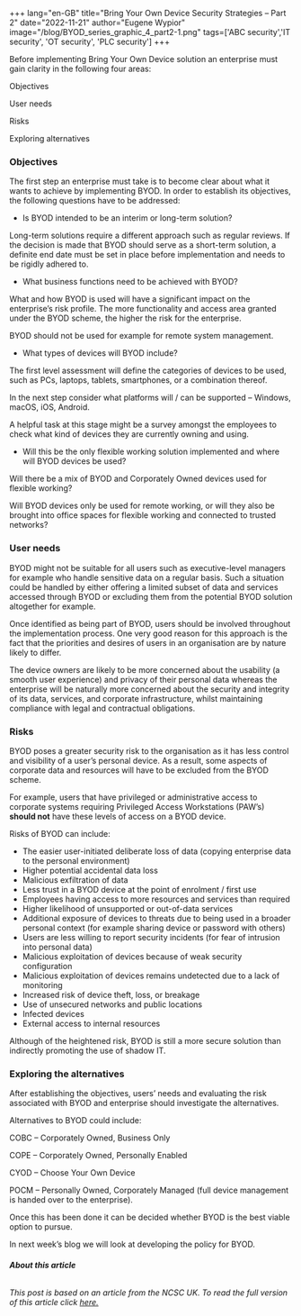 +++
lang="en-GB"
title="Bring Your Own Device Security Strategies – Part 2"
date="2022-11-21"
author="Eugene Wypior"
image="/blog/BYOD_series_graphic_4_part2-1.png"
tags=['ABC security','IT security', 'OT security', 'PLC security']
+++

Before implementing Bring Your Own Device solution an enterprise must gain clarity in the following four areas:

Objectives

User needs

Risks

Exploring alternatives

### **Objectives**

The first step an enterprise must take is to become clear about what it wants to achieve by implementing BYOD. In order to establish its objectives, the following questions have to be addressed:

*   Is BYOD intended to be an interim or long-term solution? 

Long-term solutions require a different approach such as regular reviews. If the decision is made that BYOD should serve as a short-term solution, a definite end date must be set in place before implementation and needs to be rigidly adhered to.

*   What business functions need to be achieved with BYOD?

What and how BYOD is used will have a significant impact on the enterprise’s risk profile. The more functionality and access area granted under the BYOD scheme, the higher the risk for the enterprise.

BYOD should not be used for example for remote system management.

*   What types of devices will BYOD include? 

The first level assessment will define the categories of devices to be used, such as PCs, laptops, tablets, smartphones, or a combination thereof.

In the next step consider what platforms will / can be supported – Windows, macOS, iOS, Android.

A helpful task at this stage might be a survey amongst the employees to check what kind of devices they are currently owning and using.

*   Will this be the only flexible working solution implemented and where will BYOD devices be used?

Will there be a mix of BYOD and Corporately Owned devices used for flexible working?

Will BYOD devices only be used for remote working, or will they also be brought into office spaces for flexible working and connected to trusted networks?

### **User needs**

BYOD might not be suitable for all users such as executive-level managers for example who handle sensitive data on a regular basis. Such a situation could be handled by either offering a limited subset of data and services accessed through BYOD or excluding them from the potential BYOD solution altogether for example.

Once identified as being part of BYOD, users should be involved throughout the implementation process. One very good reason for this approach is the fact that the priorities and desires of users in an organisation are by nature likely to differ.

The device owners are likely to be more concerned about the usability (a smooth user experience) and privacy of their personal data whereas the enterprise will be naturally more concerned about the security and integrity of its data, services, and corporate infrastructure, whilst maintaining compliance with legal and contractual obligations.

### **Risks**

BYOD poses a greater security risk to the organisation as it has less control and visibility of a user’s personal device. As a result, some aspects of corporate data and resources will have to be excluded from the BYOD scheme.

For example, users that have privileged or administrative access to corporate systems requiring Privileged Access Workstations (PAW’s) **should not** have these levels of access on a BYOD device.

Risks of BYOD can include:

*   The easier user-initiated deliberate loss of data (copying enterprise data to the personal environment)
*   Higher potential accidental data loss
*   Malicious exfiltration of data
*   Less trust in a BYOD device at the point of enrolment / first use
*   Employees having access to more resources and services than required
*   Higher likelihood of unsupported or out-of-data services
*   Additional exposure of devices to threats due to being used in a broader personal context (for example sharing device or password with others)
*   Users are less willing to report security incidents (for fear of intrusion into personal data)
*   Malicious exploitation of devices because of weak security configuration
*   Malicious exploitation of devices remains undetected due to a lack of monitoring
*   Increased risk of device theft, loss, or breakage
*   Use of unsecured networks and public locations
*   Infected devices
*   External access to internal resources

Although of the heightened risk, BYOD is still a more secure solution than indirectly promoting the use of shadow IT.

### **Exploring the alternatives**

After establishing the objectives, users’ needs and evaluating the risk associated with BYOD and enterprise should investigate the alternatives.

Alternatives to BYOD could include:

COBC – Corporately Owned, Business Only

COPE – Corporately Owned, Personally Enabled

CYOD – Choose Your Own Device

POCM – Personally Owned, Corporately Managed (full device management is handed over to the enterprise).

Once this has been done it can be decided whether BYOD is the best viable option to pursue.

In next week’s blog we will look at developing the policy for BYOD.

###### **About this article**

###### This post is based on an article from the NCSC UK. To read the full version of this article click [here.](https://www.ncsc.gov.uk/collection/device-security-guidance/bring-your-own-device)